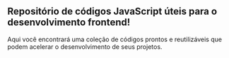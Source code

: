 ## Repositório de códigos JavaScript úteis para o desenvolvimento frontend! 
Aqui você encontrará uma coleção de códigos prontos e reutilizáveis que podem acelerar o desenvolvimento de seus projetos.
